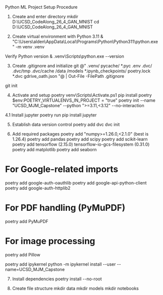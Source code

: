 Python ML Project Setup Procedure

1. Create and enter directory
mkdir D:\UCSD_CodeAlong_26_4_GAN_MNIST
cd D:\UCSD_CodeAlong_26_4_GAN_MNIST

2. Create virtual environment with Python 3.11
& "C:\Users\alden\AppData\Local\Programs\Python\Python311\python.exe" -m venv .venv

Verify Python version
& .venv\Scripts\python.exe --version

3. Create .gitignore and initialize git
@"
.venv/
pycache/
*.pyc
.env
.dvc/
.dvc/tmp
.dvc/cache
/data
/models
*.ipynb_checkpoints/
poetry.lock
*.dvc
gdrive_oath.json
"@ | Out-File -FilePath .gitignore

git init

4. Activate and setup poetry
venv\Scripts\Activate.ps1
pip install poetry
$env:POETRY_VIRTUALENVS_IN_PROJECT = "true"
poetry init --name "UCSD_MJM_Capstone" --python ">=3.11,<3.12" --no-interaction

4.1 Install jupyter poetry run pip install jupyter

5. Establish data version control
poetry add dvc
dvc init

6. Add required packages
poetry add "numpy>=1.26.0,<2.1.0" (best is 1.26.4)
poetry add pandas
poetry add scipy
poetry add scikit-learn
poetry add tensorflow (2.15.0)
  tensorflow-io-gcs-filesystem (0.31.0)
poetry add matplotlib
poetry add seaborn

# For Google-related imports
poetry add google-auth-oauthlib
poetry add google-api-python-client
poetry add google-auth-httplib2

# For PDF handling (PyMuPDF)
poetry add PyMuPDF

# For image processing
poetry add Pillow

poetry add ipykernel
python -m ipykernel install --user --name=UCSD_MJM_Capstone

7. Install dependencies
poetry install --no-root

8. Create file structure
mkdir data
mkdir models
mkdir notebooks